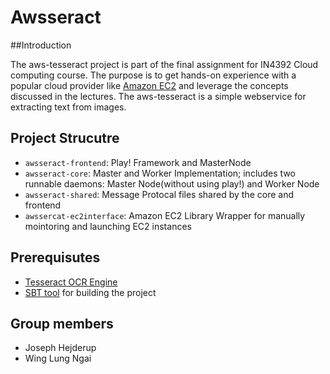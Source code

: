 Awsseract
=============

##Introduction

The aws-tesseract project is part of the final assignment for IN4392 Cloud computing course. The purpose is to get hands-on experience with a popular cloud provider like [Amazon EC2](http://aws.amazon.com/ec2/) and leverage the concepts discussed in the lectures. The aws-tesseract is a simple webservice for extracting text from images.

## Project Strucutre

* ``awsseract-frontend``: Play! Framework and MasterNode
* ``awsseract-core``: Master and Worker Implementation; includes two runnable daemons: Master Node(without using play!) and Worker Node
* ``awsseract-shared``: Message Protocal files shared by the core and frontend
* ``awssercat-ec2interface``: Amazon EC2 Library Wrapper for manually mointoring and launching EC2 instances

## Prerequisutes

* [Tesseract OCR Engine](https://code.google.com/p/tesseract-ocr/) 
* [SBT tool](http://www.scala-sbt.org/release/docs/Getting-Started/Setup.html) for building the project


## Group members

* Joseph Hejderup
* Wing Lung Ngai
